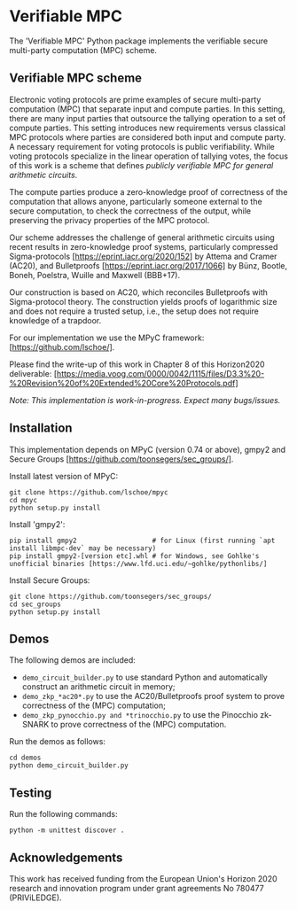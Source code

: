 # Verifiable MPC
The 'Verifiable MPC' Python package implements the verifiable secure multi-party computation (MPC) scheme.

## Verifiable MPC scheme
Electronic voting protocols are prime examples of secure multi-party computation (MPC) that separate input and compute parties. In this setting, there are many input parties that outsource the tallying operation to a set of compute parties. This setting introduces new requirements versus classical MPC protocols where parties are considered both input and compute party. A necessary requirement for voting protocols is public verifiability. While voting protocols specialize in the linear operation of tallying votes, the focus of this work is a scheme that defines *publicly verifiable MPC for general arithmetic circuits*.

The compute parties produce a zero-knowledge proof of correctness of the computation that allows anyone, particularly someone external to the secure computation, to check the correctness of the output, while preserving the privacy properties of the MPC protocol.

Our scheme addresses the challenge of general arithmetic circuits using recent results in zero-knowledge proof systems, particularly compressed Sigma-protocols [https://eprint.iacr.org/2020/152] by Attema and Cramer (AC20), and Bulletproofs [https://eprint.iacr.org/2017/1066] by Bünz, Bootle, Boneh, Poelstra, Wuille and Maxwell (BBB+17). 

Our construction is based on AC20, which reconciles Bulletproofs with Sigma-protocol theory. The construction yields proofs of logarithmic size and does not require a trusted setup, i.e., the setup does not require knowledge of a trapdoor. 

For our implementation we use the MPyC framework: [https://github.com/lschoe/].

Please find the write-up of this work in Chapter 8 of this Horizon2020 deliverable: [https://media.voog.com/0000/0042/1115/files/D3.3%20-%20Revision%20of%20Extended%20Core%20Protocols.pdf] 

*Note: This implementation is work-in-progress. Expect many bugs/issues.*

## Installation

This implementation depends on MPyC (version 0.74 or above), gmpy2 and Secure Groups [https://github.com/toonsegers/sec_groups/].

Install latest version of MPyC:

	git clone https://github.com/lschoe/mpyc
	cd mpyc
	python setup.py install

Install 'gmpy2':

	pip install gmpy2   				# for Linux (first running `apt install libmpc-dev` may be necessary)
	pip install gmpy2-[version etc].whl	# for Windows, see Gohlke's unofficial binaries [https://www.lfd.uci.edu/~gohlke/pythonlibs/]

Install Secure Groups:

	git clone https://github.com/toonsegers/sec_groups/
	cd sec_groups
	python setup.py install

## Demos

The following demos are included:

* `demo_circuit_builder.py` to use standard Python and automatically construct an arithmetic circuit in memory;
* `demo_zkp_*ac20*.py` to use the AC20/Bulletproofs proof system to prove correctness of the (MPC) computation;
* `demo_zkp_pynocchio.py and *trinocchio.py` to use the Pinocchio zk-SNARK to prove correctness of the (MPC) computation.

Run the demos as follows:

	cd demos
	python demo_circuit_builder.py

## Testing

Run the following commands:

	python -m unittest discover .

## Acknowledgements

This work has received funding from the European Union's Horizon 2020 research and innovation program under grant agreements No 780477 (PRIViLEDGE).
